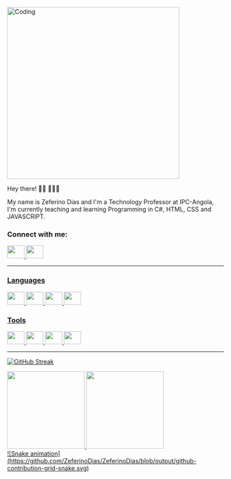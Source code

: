 <img align="center" alt="Coding" width="400" src="https://thumbs.gfycat.com/ExemplaryFairFeline-max-1mb.gif">
<p> Hey there! 👋🏾 👩🏾‍💻</p>
<p>My name is Zeferino Dias and I'm a Technology Professor at IPC-Angola, I'm currently teaching and learning Programming in C#, HTML, CSS and JAVASCRIPT.</p>
<h3 align="left">Connect with me:</h3>

 <div>
<a href="https://mail.linkedin.com/zefelsondias"><img src="https://cdn.jsdelivr.net/gh/devicons/devicon/icons/linkedin/linkedin-original.svg" height="30" width="40"</a/>
    <a href="https://twitter.com/Zeferino_Dias1"><img src="https://cdn.jsdelivr.net/gh/devicons/devicon/icons/twitter/twitter-original.svg" height="30" width="40"</a>
 
  </div>
<hr>

<h3 align="left">Languages</h3>
<img src="https://cdn.jsdelivr.net/gh/devicons/devicon/icons/csharp/csharp-original.svg" height="30" width="40"  />
<img src="https://cdn.jsdelivr.net/gh/devicons/devicon/icons/html5/html5-original.svg" height="30" width="40" />
<img src="https://cdn.jsdelivr.net/gh/devicons/devicon/icons/css3/css3-original.svg" height="30" width="40"  />
<img src="https://cdn.jsdelivr.net/gh/devicons/devicon/icons/javascript/javascript-original.svg" height="30" width="40"/>
<h3 align="left">Tools</h3>
<img src="https://cdn.jsdelivr.net/gh/devicons/devicon/icons/visualstudio/visualstudio-plain.svg" height="30" width="40"/>
<img src="https://cdn.jsdelivr.net/gh/devicons/devicon/icons/vscode/vscode-original.svg" height="30" width="40"/>
<img src="https://cdn.jsdelivr.net/gh/devicons/devicon/icons/microsoftsqlserver/microsoftsqlserver-plain-wordmark.svg" height="30" width="40"/>
<img src="https://cdn.jsdelivr.net/gh/devicons/devicon/icons/gimp/gimp-original.svg" height="30" width="40"/>
<hr>

[![GitHub Streak](http://github-readme-streak-stats.herokuapp.com?user=ZeferinoDias&theme=elegant&hide_border=true&date_format=M%20j%5B%2C%20Y%5D)](https://git.io/streak-stats)
<div>
<a href="https://github.com/ZeferinoDias">
<img height="180em" src="https://github-readme-stats.vercel.app/api/top-langs/?username=ZeferinoDias&layout=compact&langs_count=7&theme=elegant&hide_border"/>
<img height="180em" src="https://github-readme-stats.vercel.app/api?username=ZeferinoDias&show_icons=true&theme=elegant&hide_border&include_all_commits=true&count_private=true"/>
</div>
 ![Snake animation](https://github.com/ZeferinoDias/ZeferinoDias/blob/output/github-contribution-grid-snake.svg)
